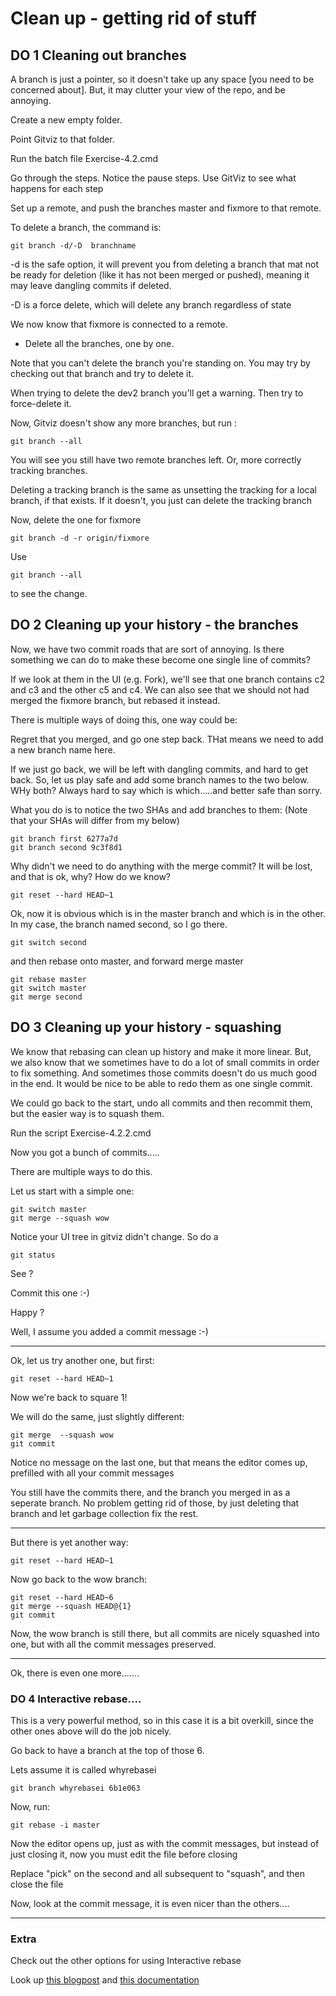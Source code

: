 # Clean up  -  getting rid of stuff

## **DO 1** Cleaning out branches

A branch is just a pointer, so it doesn't take up any space [you need to be concerned about].  But, it may clutter your view of the repo, and be annoying.

Create a new empty folder.

Point Gitviz to that folder.

Run the batch file Exercise-4.2.cmd

Go through the steps.  Notice the pause steps.  Use GitViz to see what happens for each step

Set up a remote, and push the branches master and fixmore to that remote.

To delete a branch, the command is:

```
git branch -d/-D  branchname
```

-d is the safe option, it will prevent you from deleting a branch that mat not be ready for deletion (like it has not been merged or pushed), meaning it may leave dangling commits if deleted.

-D is a force delete, which will delete any branch regardless of state

We now know that fixmore is connected to a remote.

* Delete all the branches, one by one.  

Note that you can't delete the branch you're standing on.  You may try by checking out that branch and try to delete it.

When trying to delete the dev2 branch you'll get a warning.  Then try to force-delete it.

Now, Gitviz doesn't show any more branches, but run :

```
git branch --all
```

You will see you still have two remote branches left. Or, more correctly tracking branches.

Deleting a tracking branch is the same as unsetting the tracking for a local branch, if that exists.  If it doesn't, you just can delete the tracking branch

Now, delete the one for fixmore

```
git branch -d -r origin/fixmore
```

Use 
```
git branch --all
```
to see the change.

## **DO 2** Cleaning up your history - the branches

Now, we have two commit roads that are sort of annoying.  Is there something we can do to make these become one single line of commits?

If we look at them in the UI (e.g. Fork), we'll see that one branch contains c2 and c3 and the other c5 and c4. We can also see that we should not had merged the fixmore branch, but rebased it instead. 

There is multiple ways of doing this, one way could be:

Regret that you merged, and go one step back.  THat means we need to add a new branch name here.

If we just go back, we will be left with dangling commits, and hard to get back.  So, let us play safe and add some branch names to the two below.  WHy both?  Always hard to say which is which.....and better safe than sorry.

What you do is to notice the two SHAs and add branches to them:
(Note that your SHAs will differ from my below)

```
git branch first 6277a7d
git branch second 9c3f8d1
```

Why didn't we need to do anything with the merge commit?  It will be lost, and that is ok, why?  How do we know?

```
git reset --hard HEAD~1
```
Ok, now it is obvious which is in the master branch and which is in the other.  In my case, the branch named second, so I go there.

```
git switch second
```
and then rebase onto master, and forward merge master

```
git rebase master
git switch master
git merge second
```


## **DO 3**  Cleaning up your history - squashing

We know that rebasing can clean up history and make it more linear.  But, we also know that we sometimes have to do a lot of small commits in order to fix something.  And sometimes those commits doesn't do us much good in the end.  It would be nice to be able to redo them as one single commit.

We could go back to the start, undo all commits and then recommit them, but the easier way is to squash them.

Run the script Exercise-4.2.2.cmd

Now you got a bunch of commits.....

There are multiple ways to do this.  

Let us start with a simple one:

```
git switch master
git merge --squash wow
```

Notice your UI tree in gitviz didn't change.
So do a 
```
git status
```

See ?

Commit this one :-)

Happy ?

Well, I assume you added a commit message :-)

-----------

Ok, let us try another one, but first:

```
git reset --hard HEAD~1
```
Now we're back to square 1!


We will do the same, just slightly different:

```
git merge  --squash wow
git commit
```
Notice no message on the last one, but that means the editor comes up, prefilled with all your commit messages


You still have the commits there, and the branch you merged in as a seperate branch.  No problem getting rid of those, by just deleting that branch and let garbage collection fix the rest.

-------------

But there is yet another way:

```
git reset --hard HEAD~1
```

Now go back to the wow branch:

```
git reset --hard HEAD~6
git merge --squash HEAD@{1}
git commit
```

Now, the wow branch is still there, but all commits are nicely squashed into one, but with all the commit messages preserved. 

------------

Ok, there is even one more.......

### **DO 4** Interactive rebase....

This is a very powerful method, so in this case it is a bit overkill, since the other ones above will do the job nicely.

Go back to have a branch at the top of those 6.

Lets assume it is called whyrebasei

```
git branch whyrebasei 6b1e063
```

Now, run:

```
git rebase -i master
```

Now the editor opens up, just as with the commit messages, but instead of just closing it, now you must edit the file before closing

Replace "pick" on the second and all subsequent to "squash", and then close the file

Now, look at the commit message, it is even nicer than the others....

--------------

### Extra

Check out the other options for using Interactive rebase

Look up [this blogpost](https://hackernoon.com/beginners-guide-to-interactive-rebasing-346a3f9c3a6d) and [this documentation](https://git-scm.com/book/en/v2/Git-Tools-Rewriting-History)





